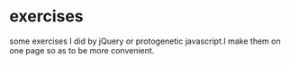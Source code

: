 # exercises
some exercises I did by jQuery or protogenetic javascript.I make them on one page so as to be more convenient.
